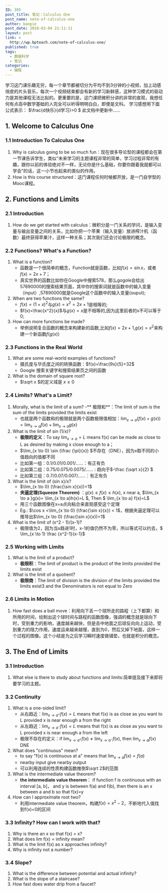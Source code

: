 ```yaml
---
ID: 395
post_title: 笔记：Calculus One
post_name: note-of-calculus-one
author: banpie
post_date: 2018-03-04 21:11:11
layout: post
link: >
  http://wp.bpteach.com/note-of-calculus-one/
published: true
tags:
  - 数据科学
  - 笔记
categories:
  - 编程
---
```

学习这门课乐趣无穷，每一个章节都被切分为平均不到3分钟的小视频，加上动感俏皮的片头音乐，每次一个视频结束都会有新的学习新鲜感，这种学习模式的驱动力是其他课程无法比拟的。更重要的是，这门课把微积分讲的非常的直观，我想任何有点高中数学基础的人完全可以听得明明白白，即便是文科。
学习感想用下面公式表示： $\frac{d快乐}{d学习}>0 $
此文档中更新中……

## 1. Welcome to Calculus One
### 1.1 Introduction To Calculus One
1. Why is calculus going to be so much fun：现在很多导论型的课程都会在第一节课告诉学生，类似“未来学习的主题课程非常的简单，学习过程非常的有趣，跟你以前的体验绝对不一样，无论你是什么基础，你要你跟着我就都可以学会”的话，这一小节也起来的类似的作用。
2. How is this course structured：这门课程任何时候都开放，是一门自学型的Mooc课程。

## 2. Functions and Limits
### 2.1 Introduction
1. How do we get started with calculus：微积分是一门关系的学问，是输入变量与输出变量之间的关系，比如你把一个苹果（输入变量）放进榨汁机（函数）最终获得苹果汁，这样一种关系；其次我们还会讨论极限的概念。
### 2.2 Functions? What's a Function?
1. What is a function?
    - 函数是一个很简单的概念，Function就是函数，比如$f(x)=\sin x$，或者$f(x)=2x+7$；
    - 真实世界的函数比如你在Google中搜索578，那么gogole会给出57890000的搜索结果页面，其中你的搜索词就是函数中的输入变量（input）,57890000就是Google这个函数中的输入变量(ouput);
2. When are two functions the same?
    -  $f(x)=(1+x)^2$与$g(x)=x^2=2x+1$是相等的;
    -  $f(x)=\frac{x^2}{x}$与$g(x)=x$是不相等的,因为这里前者的x不可以等于0;
3. How can more functions be made?
    - 举例说明复合函数的概念来构建新的函数,比如$f(x)=2x+1$,$g(x)=x^2$来构建一个新函数$f(g(x))$
    
### 2.3 Functions in the Real World
1. What are some real-world examples of functions? 
    - 摄氏度与华氏度之间的转换函数：$f(x)=\frac{9x}{5}+32$  
    - Google 搜索关键字和搜索结果页之间的函数
2. What is the domain of square root?
    - $\sqrt x $的定义域是 $x\geq 0$
    
### 2.4 Limits? What's a Limit?
1. Morally, what is the limit of a sum? 
    -** 极限和**：The limit of sum is the sum of the limits provided the limits exist
    - 也就是两个函数和的极限就是两个函数极限值相加：$\lim_{x \to a}(f(x)+g(x))=\lim_{x \to a}f(x)+\lim_{x \to a}g(x)$
2. What is the limit of sin (1/x)? 
    - **极限的定义**：To say $\lim_{x \to a}=L$ means f(x) can be made as close to L as desired by making x close enough to a；
   - $\lim_{x \to 0} \sin (\frac {\pi}{x}) $不存在（DNE），因为x取不同的小值趋向的值都不同
    - 比如第一组：0.1/0.01/0.001/……：有正有负
    - 比如第二组：0.75/0.075/0.0075/…… : 趋向于$-\frac {\sqrt x}{2} $
    - 比如第三组：0.7/0.07/0.007/……：有正有负
3. What is the limit of (sin x)/x?  
    - $\lim_{x \to 0} (\frac{\sin x}{x})=1$
    - **夹逼定理(Squeeze Theorem)** ：$g(x)\leq f(x) \leq h(x)$, x near a,  $\lim_{x \to a }g(x)= \lim_{x \to a}h(x)=L $, Then $ \lim_{x \to a} f(x)=L$
    - 用三个函数图像在x=a点向粘合来直观感受这个定理
    - Eg.: $\cos x <\lim_{x \to 0} (\frac{\sin x}{x}) < 1$，根据夹逼定理可以推导出$\lim_{x \to 0} (\frac{\sin x}{x})=1$
4. What is the limit of (x^2 - 1)/(x-1)?
    - 极限值为2，因为当x趋进1时，x-1的值仍然不为零，所以等式可以约去，$ \lim_{x \to 1} \frac {x^2-1}{x-1}$

### 2.5 Working with Limits
1. What is the limit of a product? 
    - **极限积**：The limit of product is the product of the limits provided the limits exist
2. What is the limit of a quotient? 
    - **极限商**：The limit of division is the division of the limits provided the limits exist3 and the Denominators is not equal to Zero

### 2.6 Limits in Motion
1. How fast does a ball move：利用向下丢一个球所走的路程（上下都算）和所用的时间，绘制出这个球时间与路程的函数图像，强调的概念就是球向下时，受到重力的影响，速度越来越快，但是击中地面之后球反向向上运动，受到重力的阻力作用，速度运来越来越慢，直到为0，然后又掉下地面，这样一个过程的图像。这个小结是为之后学习瞬时速度做铺垫，也就是积分的概念。

## 3. The End of Limits
### 3.1 Introduction
1. What else is there to study about functions and limits:简单提及接下来即将要学习的主题。
### 3.2 Continuity
1. What is a one-sided limit? 
    - 从右趋近：$\lim_{x \to a^+} f(x)=L$ means that f(x) is as close as you want to L provided x is near enough a from the right
    - 从左趋近：$\lim_{x \to a^-} f(x)=L$ means that f(x) is as close as you want to L provided x is near enough a from the left
    - 极限不存在的定义：if $\lim_{x \to a^+} f(x) \not= \lim_{x \to a^-} f(x)$, then $\lim_{x \to a} f(x)$ DNE 
2. What does "continuous" mean?
    - to say "f(x) is continuous at a" means that $\lim_{x \to a}f(x)=f(a)$
    - nearby input give nearby output
    - 可以利用连续的性质构建函数推倒$\sqrt 2$的范围
3. What is the intermediate value theorem? 
    - **the intermediate value theorem**： if  function f is continuous with an interval [a, b]， and y is between f(a) and f(b), then there is an x between a and b so that f(x)=y
4. How can I approximate root two? 
    - 利用intermediate value theorem，构建$f(x)=x^2-2$，不断地代入值找到f(x)=0的区间

### 3.3 Infinity? How can I work with that?
1. Why is there an x so that f(x) = x?
2. What does lim f(x) = infinity mean? 
3. What is the limit f(x) as x approaches infinity?
4. Why is infinity not a number? 

### 3.4 Slope?
1. What is the difference between potential and actual infinity? 
2. What is the slope of a staircase? 
3. How fast does water drip from a faucet?